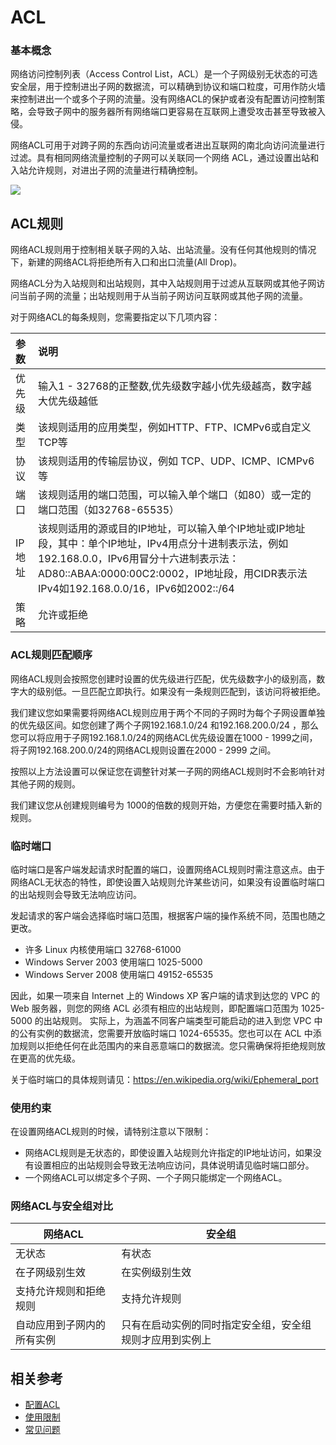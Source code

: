 # **ACL**

### **基本概念**

网络访问控制列表（Access Control List，ACL）是一个子网级别无状态的可选安全层，用于控制进出子网的数据流，可以精确到协议和端口粒度，可用作防火墙来控制进出一个或多个子网的流量。没有网络ACL的保护或者没有配置访问控制策略，会导致子网中的服务器所有网络端口更容易在互联网上遭受攻击甚至导致被入侵。

网络ACL可用于对跨子网的东西向访问流量或者进出互联网的南北向访问流量进行过滤。具有相同网络流量控制的子网可以关联同一个网络 ACL，通过设置出站和入站允许规则，对进出子网的流量进行精确控制。

![](/image/Networking/Virtual-Private-Cloud/Network-ACL-Basic.jpg)



## **ACL规则**

网络ACL规则用于控制相关联子网的入站、出站流量。没有任何其他规则的情况下，新建的网络ACL将拒绝所有入口和出口流量(All Drop)。

网络ACL分为入站规则和出站规则，其中入站规则用于过滤从互联网或其他子网访问当前子网的流量；出站规则用于从当前子网访问互联网或其他子网的流量。

对于网络ACL的每条规则，您需要指定以下几项内容：

| 参数| 说明                                                      |
|:------ |:------------------------------------------------------------ |
| 优先级 | 输入1 - 32768的正整数,优先级数字越小优先级越高，数字越大优先级越低 |
| 类型   | 该规则适用的应用类型，例如HTTP、FTP、ICMPv6或自定义TCP等             |
| 协议   | 该规则适用的传输层协议，例如 TCP、UDP、ICMP、ICMPv6等             |
| 端口   | 该规则适用的端口范围，可以输入单个端口（如80）或一定的端口范围（如32768-65535） |
| IP地址 | 该规则适用的源或目的IP地址，可以输入单个IP地址或IP地址段，其中：单个IP地址，IPv4用点分十进制表示法，例如192.168.0.0，IPv6用冒分十六进制表示法：AD80::ABAA:0000:00C2:0002，IP地址段，用CIDR表示法IPv4如192.168.0.0/16，IPv6如2002::/64 |
| 策略   | 允许或拒绝                                                   |



### **ACL规则匹配顺序**

网络ACL规则会按照您创建时设置的优先级进行匹配，优先级数字小的级别高，数字大的级别低。一旦匹配立即执行。如果没有一条规则匹配到，该访问将被拒绝。

我们建议您如果需要将网络ACL规则应用于两个不同的子网时为每个子网设置单独的优先级区间。如您创建了两个子网192.168.1.0/24 和192.168.200.0/24 ，那么您可以将应用于子网192.168.1.0/24的网络ACL优先级设置在1000 - 1999之间，将子网192.168.200.0/24的网络ACL规则设置在2000 - 2999 之间。

按照以上方法设置可以保证您在调整针对某一子网的网络ACL规则时不会影响针对其他子网的规则。

我们建议您从创建规则编号为 1000的倍数的规则开始，方便您在需要时插入新的规则。



### **临时端口**

临时端口是客户端发起请求时配置的端口，设置网络ACL规则时需注意这点。由于网络ACL无状态的特性，即使设置入站规则允许某些访问，如果没有设置临时端口的出站规则会导致无法响应访问。

发起请求的客户端会选择临时端口范围，根据客户端的操作系统不同，范围也随之更改。

- 许多 Linux 内核使用端口 32768-61000
- Windows Server 2003 使用端口 1025-5000
- Windows Server 2008 使用端口 49152-65535

因此，如果一项来自 Internet 上的 Windows XP 客户端的请求到达您的 VPC 的 Web 服务器，则您的网络 ACL 必须有相应的出站规则，即配置端口范围为 1025-5000 的出站规则。 实际上，为涵盖不同客户端类型可能启动的进入到您 VPC 中的公有实例的数据流，您需要开放临时端口 1024-65535。您也可以在 ACL 中添加规则以拒绝任何在此范围内的来自恶意端口的数据流。您只需确保将拒绝规则放在更高的优先级。



关于临时端口的具体规则请见：<https://en.wikipedia.org/wiki/Ephemeral_port>



### **使用约束**

在设置网络ACL规则的时候，请特别注意以下限制：

* 网络ACL规则是无状态的，即使设置入站规则允许指定的IP地址访问，如果没有设置相应的出站规则会导致无法响应访问，具体说明请见临时端口部分。
* 一个网络ACL可以绑定多个子网、一个子网只能绑定一个网络ACL。



### **网络ACL与安全组对比**

| 网络ACL                    | 安全组                                                   |
| -------------------------- | -------------------------------------------------------- |
| 无状态                     | 有状态                                                   |
| 在子网级别生效             | 在实例级别生效                                           |
| 支持允许规则和拒绝规则     | 支持允许规则                                             |
| 自动应用到子网内的所有实例 | 只有在启动实例的同时指定安全组，安全组规则才应用到实例上 |


## 相关参考

- [配置ACL](../../Operation-Guide/Network-ACL-Configuration.md)
- [使用限制](../Restrictions.md)
- [常见问题](../../FAQ/FAQ.md)
 
